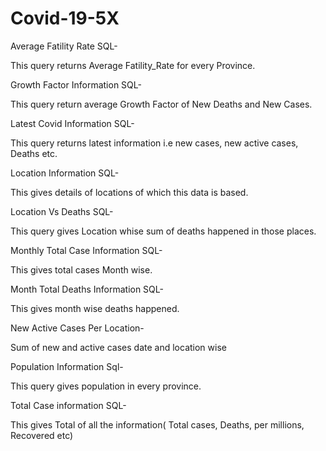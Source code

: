 # Covid-19-5X

Average Fatility Rate SQL-

This query returns  Average Fatility_Rate for every Province.

Growth Factor Information SQL-

This query return average Growth Factor of New Deaths and New Cases.

Latest Covid Information SQL-

This query returns latest information i.e new cases, new active cases, Deaths etc.

Location Information SQL-

This gives details of locations of which this data is based.

Location Vs Deaths SQL-

This query gives Location whise sum of deaths happened in those places.

Monthly Total Case Information SQL-

This gives total cases Month wise.

Month Total Deaths Information SQL-

This gives month wise deaths happened.

New Active Cases Per Location-

Sum of new and active cases date and location wise

Population Information Sql-

This query gives population in every province.

Total Case information SQL-

This gives Total of all the information( Total cases, Deaths, per millions, Recovered etc)




